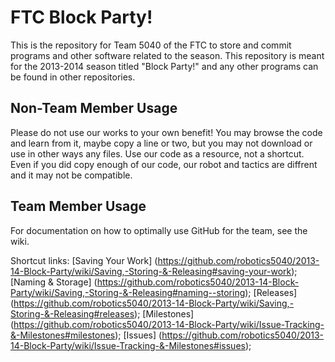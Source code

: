 FTC Block Party!
===================

This is the repository for Team 5040 of the FTC to store and commit programs and other software related to the season. This repository is meant for the 2013-2014 season titled "Block Party!" and any other programs can be found in other repositories.

Non-Team Member Usage
---------------------

Please do not use our works to your own benefit! You may browse the code and learn from it, maybe copy a line or two, but you may not download or use in other ways any files. Use our code as a resource, not a shortcut. Even if you did copy enough of our code, our robot and tactics are diffrent and it may not be compatible.

Team Member Usage
-----------------

For documentation on how to optimally use GitHub for the team, see the wiki.

Shortcut links:
[Saving Your Work] (https://github.com/robotics5040/2013-14-Block-Party/wiki/Saving,-Storing-&-Releasing#saving-your-work); 
[Naming & Storage] (https://github.com/robotics5040/2013-14-Block-Party/wiki/Saving,-Storing-&-Releasing#naming--storing); 
[Releases] (https://github.com/robotics5040/2013-14-Block-Party/wiki/Saving,-Storing-&-Releasing#releases); 
[Milestones] (https://github.com/robotics5040/2013-14-Block-Party/wiki/Issue-Tracking-&-Milestones#milestones); 
[Issues] (https://github.com/robotics5040/2013-14-Block-Party/wiki/Issue-Tracking-&-Milestones#issues); 
